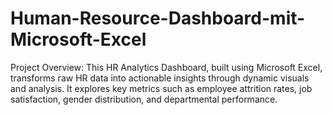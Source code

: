 # Human-Resource-Dashboard-mit-Microsoft-Excel
Project Overview: This HR Analytics Dashboard, built using Microsoft Excel, transforms raw HR data into actionable insights through dynamic visuals and analysis. It explores key metrics such as employee attrition rates, job satisfaction, gender distribution, and departmental performance.
